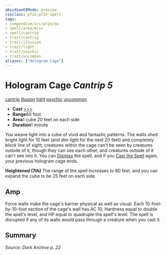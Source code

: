 ```yaml
---
obsidianUIMode: preview
cssclass: pf2e,pf2e-spell
tags:
- compendium/src/pf2e/da
- spell/area/misc
- spell/cantrip
- trait/cantrip
- trait/illusion
- trait/light
- trait/psychic
- trait/uncommon
aliases: ["Hologram Cage"]
---
```

# Hologram Cage *Cantrip 5*   
[cantrip](/rules/traits/cantrip.md)  [illusion](/rules/traits/illusion.md)  [light](/rules/traits/light.md)  [psychic](/rules/traits/psychic-da.md)  [uncommon](/rules/traits/uncommon.md)  

- **Cast** [>>>](/rules/core-rulebook/chapter-9-playing-the-game.md#Actions "Three-Action") 
- **Range**60 foot
- **Area**1 cube 20 feet on each side
- **Duration**1 minute

You weave light into a cube of vivid and fantastic patterns. The walls shed bright light for 10 feet (and dim light for the next 20 feet) and completely block line of sight; creatures within the cage can't be seen by creatures outside of it, though they can see each other, and creatures outside of it can't see into it. You can [Dismiss](/rules/actions/dismiss.md) the spell, and if you [Cast the Spell](/rules/actions/cast-a-spell.md) again, your previous hologram cage ends.

**Heightened (7th)** The range of the spell increases to 80 feet, and you can expand the cube to be 25 feet on each side.

## Amp

Force walls make the cage's barrier physical as well as visual. Each 10-foot-by-10-foot section of the cage's wall has AC 10, Hardness equal to double the spell's level, and HP equal to quadruple the spell's level. The spell is disrupted if any of its walls would pass through a creature when you cast it.

## Summary

*Source: Dark Archive p. 22*